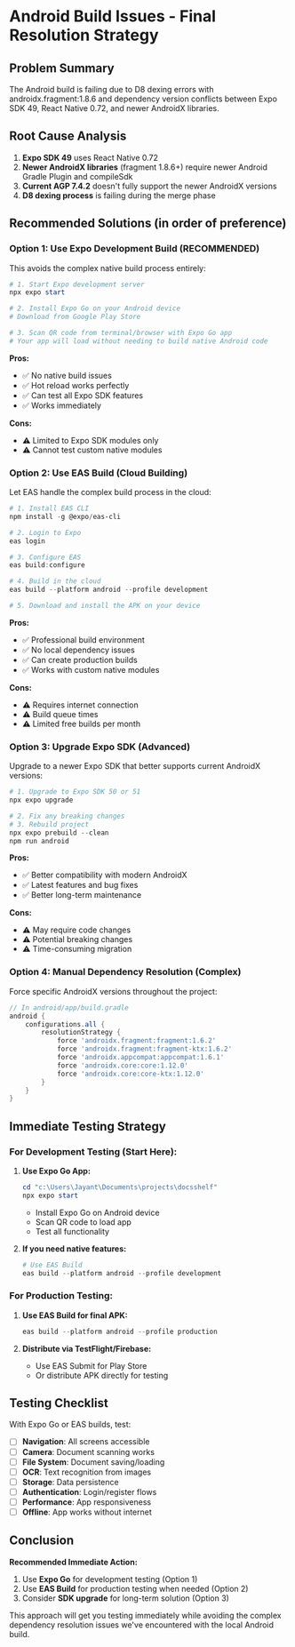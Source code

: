# Android Build Issues - Final Resolution Strategy

## Problem Summary

The Android build is failing due to D8 dexing errors with androidx.fragment:1.8.6 and dependency version conflicts between Expo SDK 49, React Native 0.72, and newer AndroidX libraries.

## Root Cause Analysis

1. **Expo SDK 49** uses React Native 0.72
2. **Newer AndroidX libraries** (fragment 1.8.6+) require newer Android Gradle Plugin and compileSdk
3. **Current AGP 7.4.2** doesn't fully support the newer AndroidX versions
4. **D8 dexing process** is failing during the merge phase

## Recommended Solutions (in order of preference)

### Option 1: Use Expo Development Build (RECOMMENDED)

This avoids the complex native build process entirely:

```powershell
# 1. Start Expo development server
npx expo start

# 2. Install Expo Go on your Android device
# Download from Google Play Store

# 3. Scan QR code from terminal/browser with Expo Go app
# Your app will load without needing to build native Android code
```

**Pros:**

- ✅ No native build issues
- ✅ Hot reload works perfectly
- ✅ Can test all Expo SDK features
- ✅ Works immediately

**Cons:**

- ⚠️ Limited to Expo SDK modules only
- ⚠️ Cannot test custom native modules

### Option 2: Use EAS Build (Cloud Building)

Let EAS handle the complex build process in the cloud:

```powershell
# 1. Install EAS CLI
npm install -g @expo/eas-cli

# 2. Login to Expo
eas login

# 3. Configure EAS
eas build:configure

# 4. Build in the cloud
eas build --platform android --profile development

# 5. Download and install the APK on your device
```

**Pros:**

- ✅ Professional build environment
- ✅ No local dependency issues
- ✅ Can create production builds
- ✅ Works with custom native modules

**Cons:**

- ⚠️ Requires internet connection
- ⚠️ Build queue times
- ⚠️ Limited free builds per month

### Option 3: Upgrade Expo SDK (Advanced)

Upgrade to a newer Expo SDK that better supports current AndroidX versions:

```powershell
# 1. Upgrade to Expo SDK 50 or 51
npx expo upgrade

# 2. Fix any breaking changes
# 3. Rebuild project
npx expo prebuild --clean
npm run android
```

**Pros:**

- ✅ Better compatibility with modern AndroidX
- ✅ Latest features and bug fixes
- ✅ Better long-term maintenance

**Cons:**

- ⚠️ May require code changes
- ⚠️ Potential breaking changes
- ⚠️ Time-consuming migration

### Option 4: Manual Dependency Resolution (Complex)

Force specific AndroidX versions throughout the project:

```gradle
// In android/app/build.gradle
android {
    configurations.all {
        resolutionStrategy {
            force 'androidx.fragment:fragment:1.6.2'
            force 'androidx.fragment:fragment-ktx:1.6.2'
            force 'androidx.appcompat:appcompat:1.6.1'
            force 'androidx.core:core:1.12.0'
            force 'androidx.core:core-ktx:1.12.0'
        }
    }
}
```

## Immediate Testing Strategy

### For Development Testing (Start Here):

1. **Use Expo Go App:**

   ```powershell
   cd "c:\Users\Jayant\Documents\projects\docsshelf"
   npx expo start
   ```

   - Install Expo Go on Android device
   - Scan QR code to load app
   - Test all functionality

2. **If you need native features:**
   ```powershell
   # Use EAS Build
   eas build --platform android --profile development
   ```

### For Production Testing:

1. **Use EAS Build for final APK:**

   ```powershell
   eas build --platform android --profile production
   ```

2. **Distribute via TestFlight/Firebase:**
   - Use EAS Submit for Play Store
   - Or distribute APK directly for testing

## Testing Checklist

With Expo Go or EAS builds, test:

- [ ] **Navigation**: All screens accessible
- [ ] **Camera**: Document scanning works
- [ ] **File System**: Document saving/loading
- [ ] **OCR**: Text recognition from images
- [ ] **Storage**: Data persistence
- [ ] **Authentication**: Login/register flows
- [ ] **Performance**: App responsiveness
- [ ] **Offline**: App works without internet

## Conclusion

**Recommended Immediate Action:**

1. Use **Expo Go** for development testing (Option 1)
2. Use **EAS Build** for production testing when needed (Option 2)
3. Consider **SDK upgrade** for long-term solution (Option 3)

This approach will get you testing immediately while avoiding the complex dependency resolution issues we've encountered with the local Android build.
